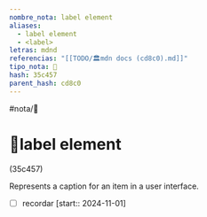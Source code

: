 ```yaml
---
nombre_nota: label element
aliases:
  - label element
  - <label>
letras: mdnd
referencias: "[[TODO/🏛️mdn docs (cd8c0).md]]"
tipo_nota: 📑
hash: 35c457
parent_hash: cd8c0
---
```


#nota/📑

# 📑label element
<div class="hash">(35c457)</div>


Represents a caption for an item in a user interface.

- [ ] recordar  [start:: 2024-11-01]
